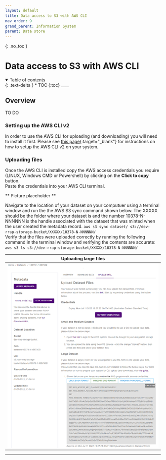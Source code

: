 ```yaml
---
layout: default
title: Data access to S3 with AWS CLI 
nav_order: 9
grand_parent: Information System
parent: Data store
---
```


{: .no_toc }

# Data access to S3 with AWS CLI 

<details  open markdown="block">
  <summary>
    Table of contents
  </summary>
{: .text-delta }
* TOC
{:toc}
____
</details>

## Overview

TO DO

### Setting up the AWS CLI v2
In order to use the AWS CLI for uploading (and downloading) you will need to install it first. Please see [this page](./setting-up-the-aws-cli.html){:target="\_blank"} for instructions on how to setup the AWS CLI v2 on your system.


### Uploading files
Once the AWS CLI is installed copy the AWS access credentials you require (LINUX, Windows CMD or Powershell) by clicking on the **Click to copy** button.  
Paste the credentials into your AWS CLI terminal.  

** Picture placeholder **  

Navigate to the location of your dataset on your computuer using a terminal window and run the the AWS S3 sync command shown below. The XXXXX should be the folder where your dataset is and the number 10378-N-NNNNNN is the handle associated with the dataset that was minted when the user created the metadata record.
`aws s3 sync dataset/ s3://dev-rrap-storage-bucket/XXXXX/10378-N-NNNNNN/`   
Verify that the files were uploaded correctly by running the following command in the terminal window and verifying the contents are accurate:  
`aws s3 ls s3://dev-rrap-storage-bucket/XXXXX/10378-N-NNNNNN/`  

|                                 Uploading large files                                    |
| :---------------------------------------------------------------------------------:      |
| <img src="../../assets/images/data_store/uploadLargeFilesStep1.png" alt="drawing" width="600"/> |



___